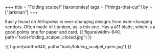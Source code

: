 +++
title = "Folding scalpel"
[taxonomies]
tags = ["things-that-cut"]
by = ["jarkman"]
+++

Easily found on AliExpress in ever-changing designs from ever-changing vendors. Often made of titanium, as is this one. Has a #11 blade, which is a good pointy one for paper and card.
{{ figure(width=640, path="tools/folding_scalpel_closed.jpg") }}

{{ figure(width=640, path="tools/folding_scalpel_open.jpg") }}